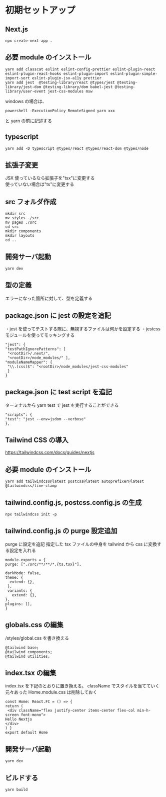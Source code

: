# 初期セットアップ

## Next.js

```
npx create-next-app .
```

## 必要 module のインストール

```
yarn add classcat eslint eslint-config-prettier eslint-plugin-react eslint-plugin-react-hooks eslint-plugin-import eslint-plugin-simple-import-sort eslint-plugin-jsx-a11y prettier
yarn add jest  @testing-library/react @types/jest @testing-library/jest-dom @testing-library/dom babel-jest @testing-library/user-event jest-css-modules msw
```

windows の場合は、

```
powershell -ExecutionPolicy RemoteSigned yarn xxx
```

と yarn の前に記述する

## typescript

```
yarn add -D typescript @types/react @types/react-dom @types/node
```

## 拡張子変更

JSX 使っているなら拡張子を"tsx"に変更する  
使っていない場合は"ts"に変更する

## src フォルダ作成

```
mkdir src
mv styles ./src
mv pages ./src
cd src
mkdir components
mkdir layouts
cd ..
```

## 開発サーバ起動

```
yarn dev
```

## 型の定義

エラーになった箇所に対して、型を定義する

## package.json に jest の設定を追記

・jest を使ってテストする際に、無視するファイルは何かを設定する
・jestcss モジュールを使ってモッキングする

```
"jest": {
"testPathIgnorePatterns": [
 "<rootDir>/.next/",
 "<rootDir>/node_modules/" ],
"moduleNameMapper": {
 "\\.(css)$": "<rootDir>/node_modules/jest-css-modules"
 }
}
```

## package.json に test script を追記

ターミナルから yarn test で jest を実行することができる

```
"scripts": {
"test": "jest --env=jsdom --verbose"
},
```

## Tailwind CSS の導入

https://tailwindcss.com/docs/guides/nextjs

## 必要 module のインストール

```
yarn add tailwindcss@latest postcss@latest autoprefixer@latest @tailwindcss/line-clamp
```

## tailwind.config.js, postcss.config.js の生成

```
npx tailwindcss init -p
```

## tailwind.config.js の purge 設定追加

purge に設定を追記
指定した tsx ファイルの中身を tailwind から css に変換する設定を入れる

```
module.exports = {
purge: ["./src/**/**/*.{ts,tsx}"],

darkMode: false,
theme: {
  extend: {},
 },
 variants: {
   extend: {},
},
plugins: [],
}
```

## globals.css の編集

/styles/global.css を書き換える

```
@tailwind base;
@tailwind components;
@tailwind utilities;
```

## index.tsx の編集

index.tsx を下記のとおりに置き換える。
className でスタイルを当てていく
元々あった Home.module.css は削除しておく

```
const Home: React.FC = () => {
return (
 <div className="flex justify-center items-center flex-col min-h-screen font-mono">
Hello Nextjs
</div>
) }
export default Home
```

## 開発サーバ起動

```
yarn dev
```

## ビルドする

```
yarn build
```
